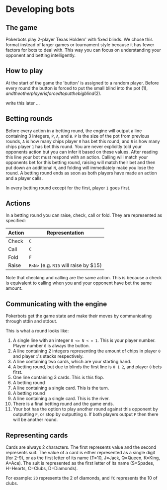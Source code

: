 # Developing bots

## The game
Pokerbots play 2-player Texas Holdem' with fixed blinds. We chose this format 
instead of larger games or tournament style because it has fewer factors for bots to deal with.
This way you can focus on understanding your opponent and betting intelligently.

## How to play
At the start of the game the 'button' is assigned to a random player.
Before every round the button is forced to put the small blind into the pot ($1),
and the other player is forced to put the big blind ($2). 

write this later ...

## Betting rounds
Before every action in a betting round, the engine will output a line containing 3
integers, `P`, `A`, and `B`. `P` is the size of the pot from previous rounds, 
`A` is how many chips player `0` has bet this round, 
and `B` is how many chips player `1` has bet this round. You are never explicitly
told your opponents action but you can infer it based on these values.
After reading this line your bot must respond with an action. Calling will match your
opponents bet for this betting round, raising will match their bet and then put down 
an additional `N`, and folding will immediately make you lose the round. A betting round ends
as soon as both players have made an action and a player calls.

In every betting round except for the first, player `1` goes first.

## Actions
In a betting round you can raise, check, call or fold. They are represented as
specified:

|Action|Representation|
|----|----|
|Check|`C`|
|Call|`C`|
|Fold|`F`|
|Raise|`R<N>` (e.g. `R15` will raise by $15)|

Note that checking and calling are the same action. This is because a check
is equivalent to calling when you and your opponent have bet the same amount.

## Communicating with the engine
Pokerbots get the game state and make their moves by communicating through stdin and stdout. 

This is what a round looks like:
1. A single line with an integer `0 <= N < = 1`. This is your player number.
Player number `0` is always the button.
2.  A line containing 2 integers representing the amount of chips in player `0` 
and player `1`'s stacks respectively.
4. A line containing two cards, which are your starting hand. 
5. A betting round, but due to blinds the first line is `0 1 2`, and player `0` bets first.
6. One line containing 3 cards. This is this flop.
7. A betting round
8. A line containing a single card. This is the turn.
9. A betting round
10. A line containing a single card. This is the river.
11. There is a final betting round and the game ends.
12. Your bot has the option to play another round against this opponent by outputting
`P`, or stop by outputting `Q`. If both players output `P` then there will be another round.

## Representing cards
Cards are always 2 characters. The first represents value and the second represents suit. 
The value of a card is either represented as a single digit (for 2-9), or as the first letter of its name
(T=10, J=Jack, Q=Queen, K=King, A=Ace). The suit is represented as the first letter of its name 
(S=Spades, H=Hearts, C=Clubs, D=Diamonds).

For example:
`2D` represents the 2 of diamonds, and `TC` represents the 10 of clubs.
